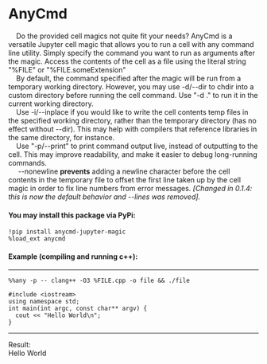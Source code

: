 # AnyCmd

&nbsp;&nbsp;&nbsp;&nbsp;Do the provided cell magics not quite fit your needs? AnyCmd is a versatile Jupyter cell magic that allows you to run a cell with any command line utility. Simply specify the command you want to run as arguments after the magic. Access the contents of the cell as a file using the literal string "%FILE" or "%FILE.someExtension"  
&nbsp;&nbsp;&nbsp;&nbsp;By default, the command specified after the magic will be run from a temporary working directory. However, you may use -d/--dir <directory> to chdir into a custom directory before running the cell command. Use "-d ." to run it in the current working directory.  
&nbsp;&nbsp;&nbsp;&nbsp;Use -i/--inplace if you would like to write the cell contents temp files in the specified working directory, rather than the temporary directory (has no effect without --dir). This may help with compilers that reference libraries in the same directory, for instance.  
&nbsp;&nbsp;&nbsp;&nbsp;Use "-p/--print" to print command output live, instead of outputting to the cell. This may improve readability, and make it easier to debug long-running commands.  
&nbsp;&nbsp;&nbsp;&nbsp; --nonewline **prevents** adding a newline character before the cell contents in the temporary file to offset the first line taken up by the cell magic in order to fix line numbers from error messages. _[Changed in 0.1.4: this is now the default behavior and --lines was removed]._

  
#### You may install this package via PyPi:
```
!pip install anycmd-jupyter-magic
%load_ext anycmd
```

#### Example (compiling and running c++):  
___
```
%%any -p -- clang++ -O3 %FILE.cpp -o file && ./file

#include <iostream>  
using namespace std;  
int main(int argc, const char** argv) {  
  cout << "Hello World\n";  
}  
```
___
Result:  
Hello World  
